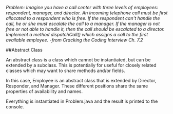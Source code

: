 *Problem: Imagine you have a call center with three levels of employees: respondent, manager, and director. An incoming telephone call must be first allocated to a respondent who is free. If the respondent can't handle the call, he or she must escalate the call to a manager. If the manager is not free or not able to handle it, then the call should be escalated to a director. Implement a method dispatchCall() which assigns a call to the first available employee.
-from Cracking the Coding Interview Ch. 7.2*

##Abstract Class

An abstract class is a class which cannot be instantiated, but can be extended by a subclass. This is potentially for useful for closely related classes which may want to share methods and/or fields.

In this case, Employee is an abstract class that is extended by Director, Responder, and Manager. These different positions share the same properties of availability and names.  

Everything is instantiated in Problem.java and the result is printed to the console.

